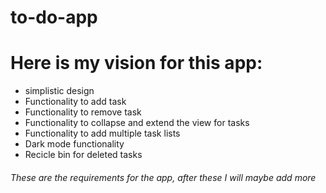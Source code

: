 # to-do-app

<h1>Here is my vision for this app:</h1>
<ul>
    <li>simplistic design</li>
    <li>Functionality to add task</li>
    <li>Functionality to remove task</li>
    <li>Functionality to collapse and extend the view for tasks</li>
    <li>Functionality to add multiple task lists</li>
    <li>Dark mode functionality</li>
    <li>Recicle bin for deleted tasks</li>
</ul>

<h6>These are the requirements for the app, after these I will maybe add more</h6>